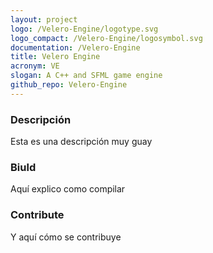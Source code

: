 ```yaml
---
layout: project
logo: /Velero-Engine/logotype.svg
logo_compact: /Velero-Engine/logosymbol.svg
documentation: /Velero-Engine
title: Velero Engine
acronym: VE
slogan: A C++ and SFML game engine
github_repo: Velero-Engine
---
```

### Descripción
Esta es una descripción muy guay

### Biuld
Aquí explico como compilar

### Contribute
Y aquí cómo se contribuye
